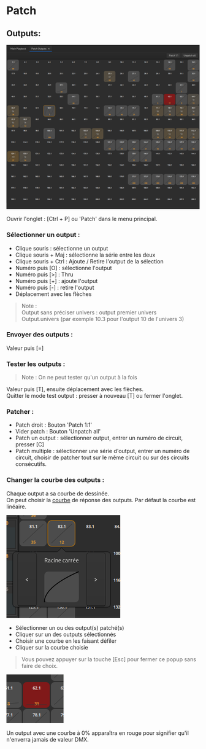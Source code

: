 # Patch

## Outputs:  
![Patch Outputs](pictures/patch_outputs.png)

Ouvrir l'onglet : [Ctrl + P] ou 'Patch' dans le menu principal.

### Sélectionner un output :  

- Clique souris : sélectionne un output
- Clique souris + Maj : sélectionne la série entre les deux
- Clique souris + Ctrl : Ajoute / Retire l'output de la sélection
- Numéro puis [O] : sélectionne l'output
- Numéro puis [>] : Thru
- Numéro puis [+] : ajoute l'output
- Numéro puis [-] : retire l'output
- Déplacement avec les flèches

> Note :  
> Output sans préciser univers : output premier univers  
> Output.univers (par exemple 10.3 pour l'output 10 de l'univers 3)

### Envoyer des outputs :  

Valeur puis [=]

### Tester les outputs :
> Note : On ne peut tester qu'un output à la fois

Valeur puis [T], ensuite déplacement avec les flèches.  
Quitter le mode test output : presser à nouveau [T] ou fermer l'onglet.

### Patcher :  
- Patch droit : Bouton 'Patch 1:1'
- Vider patch : Bouton 'Unpatch all'
- Patch un output : sélectionner output, entrer un numéro de circuit, presser [C]
- Patch multiple : sélectionner une série d'output, entrer un numéro de circuit, choisir de patcher tout sur le même circuit ou sur des circuits consécutifs.

### Changer la courbe des outputs :  
Chaque output a sa courbe de dessinée.  
On peut choisir la [courbe](curves.md) de réponse des outputs. Par défaut la courbe est linéaire. 

![Select Curve](pictures/patch_set_curve.png)

- Sélectionner un ou des output(s) patché(s)
- Cliquer sur un des outputs sélectionnés
- Choisir une courbe en les faisant défiler
- Cliquer sur la courbe choisie
> Vous pouvez appuyer sur la touche [Esc] pour fermer ce popup sans faire de choix.

![Red Output](pictures/patch_red_output.png)

Un output avec une courbe à 0% apparaîtra en rouge pour signifier qu'il n'enverra jamais de valeur DMX.

